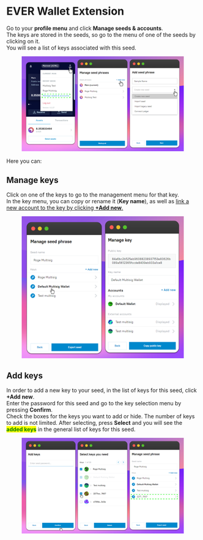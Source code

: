 # EVER Wallet Extension

Go to your **profile menu** and click **Manage seeds & accounts**. \
The keys are stored in the seeds, so go to the menu of one of the seeds by clicking on it. \
You will see a list of keys associated with this seed.&#x20;

<figure><img src="../../.gitbook/assets/image (54).png" alt=""><figcaption></figcaption></figure>

Here you can:

## Manage keys

Click on one of the keys to go to the management menu for that key. \
In the key menu, you can copy or rename it (**Key name**), as well as [link a new account to the key by clicking **+Add new**.](../account-management/)

<figure><img src="../../.gitbook/assets/image (11).png" alt=""><figcaption></figcaption></figure>

## Add keys

In order to add a new key to your seed, in the list of keys for this seed, click **+Add new**. \
Enter the password for this seed and go to the key selection menu by pressing **Confirm**.\
Check the boxes for the keys you want to add or hide. The number of keys to add is not limited. After selecting, press **Select** and you will see the <mark style="color:green;">**added keys**</mark> in the general list of keys for this seed.

<figure><img src="../../.gitbook/assets/image (28).png" alt=""><figcaption></figcaption></figure>

